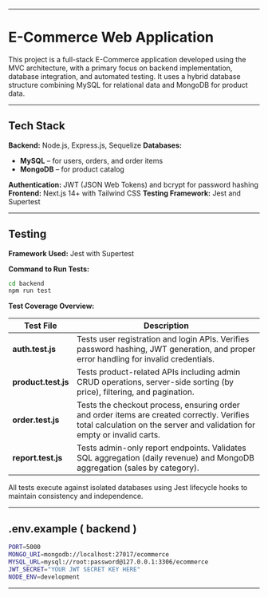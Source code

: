 
---
# E-Commerce Web Application

This project is a full-stack E-Commerce application developed using the MVC architecture, with a primary focus on backend implementation, database integration, and automated testing.
It uses a hybrid database structure combining MySQL for relational data and MongoDB for product data.

---

## Tech Stack

**Backend:** Node.js, Express.js, Sequelize
**Databases:**

* **MySQL** – for users, orders, and order items
* **MongoDB** – for product catalog

**Authentication:** JWT (JSON Web Tokens) and bcrypt for password hashing
**Frontend:** Next.js 14+ with Tailwind CSS
**Testing Framework:** Jest and Supertest

---

## Testing

**Framework Used:** Jest with Supertest

**Command to Run Tests:**

```bash
cd backend
npm run test
```

**Test Coverage Overview:**

| Test File           | Description                                                                                                                                                           |
| ------------------- | --------------------------------------------------------------------------------------------------------------------------------------------------------------------- |
| **auth.test.js**    | Tests user registration and login APIs. Verifies password hashing, JWT generation, and proper error handling for invalid credentials.                                 |
| **product.test.js** | Tests product-related APIs including admin CRUD operations, server-side sorting (by price), filtering, and pagination.                                                |
| **order.test.js**   | Tests the checkout process, ensuring order and order items are created correctly. Verifies total calculation on the server and validation for empty or invalid carts. |
| **report.test.js**  | Tests admin-only report endpoints. Validates SQL aggregation (daily revenue) and MongoDB aggregation (sales by category).                                             |

All tests execute against isolated databases using Jest lifecycle hooks to maintain consistency and independence.

---

## .env.example ( backend )

```bash
PORT=5000
MONGO_URI=mongodb://localhost:27017/ecommerce
MYSQL_URL=mysql://root:password@127.0.0.1:3306/ecommerce
JWT_SECRET="YOUR JWT SECRET KEY HERE"
NODE_ENV=development
```

---

